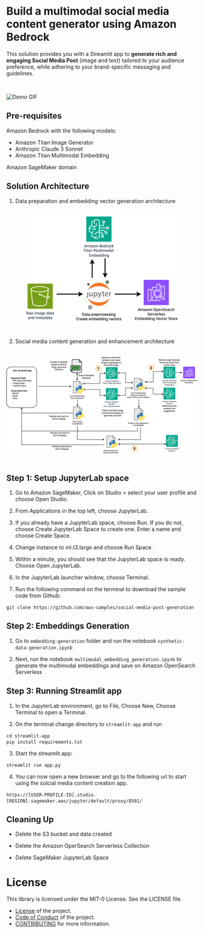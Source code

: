 # Build a multimodal social media content generator using Amazon Bedrock
This solution provides you with a Streamlit app to **generate rich and engaging Social Media Post** (image and text) tailored to your audience preference, while adhering to your brand-specific messaging and guidelines. 

<br>

![Demo GIF](assets/streamlit-demo.gif)


## Pre-requisites
Amazon Bedrock with the following models:
- Amazon Titan Image Generator
- Anthropic Claude 3 Sonnet
- Amazon Titan Multimodal Embedding

Amazon SageMaker domain

## Solution Architecture
1. Data preparation and embedding vector generation architecture
<br>
<div style="text-align:center;">
  <img src="assets/architecture1.png" alt="data-preparation-arch" width="400"/>
</div>
<br>

2. Social media content generation and enhancement architecture
<br>

<div style="text-align:center;">
  <img src="assets/architecture2.png" alt="content-generation-arch" width="1000"/>
</div>
<br>

## Step 1: Setup JupyterLab space

1. Go to Amazon SageMaker, Click on Studio > select your user profile and choose Open Studio. 

3. From Applications in the top left, choose JupyterLab. 

4. If you already have a JupyterLab space, choose Run. If you do not, choose Create JupyterLab Space to create one. Enter a name and choose Create Space. 

5. Change instance to ml.t3.large and choose Run Space. 

6. Within a minute, you should see that the JupyterLab space is ready. Choose Open JupyterLab. 

7. In the JupyterLab launcher window, choose Terminal. 

8. Run the following command on the terminal to download the sample code from Github: 

```
git clone https://github.com/aws-samples/social-media-post-generation
```

## Step 2: Embeddings Generation

1. Go to `embedding-generation` folder and run the notebook `synthetic-data-generation.ipynb`

2. Next, run the notebook `multimodal_embedding_generation.ipynb` to generate the multimodal embeddings and save on Amazon OpenSearch Serverless


## Step 3: Running Streamlit app

1. In the JupyterLab environment, go to File, Choose New, Choose Terminal to open a Terminal.

2. On the terminal change directory to `streamlit-app`  and run

```
cd streamlit-app
pip install requirements.txt
```

3. Start the streamlit app:

```
streamlit run app.py
```

4. You can now open a new browser and go to the following url to start using the solcial media content creation app.

```
https://[USER-PROFILE-ID].studio.[REGION].sagemaker.aws/jupyter/default/proxy/8501/
```

## Cleaning Up

- Delete the S3 bucket and data created

- Delete the Amazon OperSearch Serverless Collection

- Delete SageMaker JupyterLab Space

# License

This library is licensed under the MIT-0 License. See the LICENSE file.

- [License](LICENSE) of the project.
- [Code of Conduct](CODE_OF_CONDUCT.md) of the project.
- [CONTRIBUTING](CONTRIBUTING.md#security-issue-notifications) for more information.

